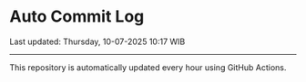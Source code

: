# Auto Commit Log

Last updated: Thursday, 10-07-2025 10:17 WIB

---

This repository is automatically updated every hour using GitHub Actions.
